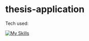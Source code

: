 # thesis-application
Tech used:

[![My Skills](https://skillicons.dev/icons?i=html,css,py,flask)](https://skillicons.dev)

